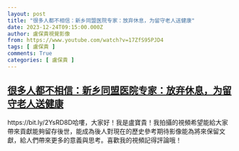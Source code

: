 ```yaml
---
layout: post
title: "很多人都不相信：新乡同盟医院专家：放弃休息，为留守老人送健康"
date: 2023-12-24T09:15:00.000Z
author: 盧保貴視覺影像
from: https://www.youtube.com/watch?v=17ZfS95PJD4
tags: [ 盧保貴 ]
comments: True
categories: [ 盧保貴 ]
---
```

<!--1703409300000-->
[很多人都不相信：新乡同盟医院专家：放弃休息，为留守老人送健康](https://www.youtube.com/watch?v=17ZfS95PJD4)
------

<div>
https://bit.ly/2YsRD8D哈嘍，大家好！我是盧寶貴！我拍攝的視頻希望能給大家帶來貢獻能夠留存後世，能成為後人對現在的歷史參考期待影像能為將來保留文獻，給人們帶來更多的意義與思考。喜歡我的視頻記得評論哦！
</div>
